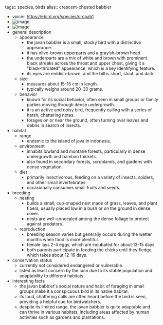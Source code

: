 tags:: species, birds
alias:: crescent-chested babbler

- voice:: https://ebird.org/species/crcbab1
- ![image](https://ipfs.io/ipfs/QmPTbzsPk4UMXeEi6hjeKJNDQKgvYcGH2n1vC3hfuCXU77)
- ![image](https://ipfs.io/ipfs/QmP1Lou3jwJBLY6eymQnB2LH1h1TmtvdGWBjdHL5hdpcAc)
- general description
	- appearance
		- the javan babbler is a small, stocky bird with a distinctive appearance.
		- it has olive-brown upperparts and a grayish-brown head.
		- the underparts are a mix of white and brown with prominent black streaks across the throat and upper chest, giving it a "black-throated" appearance, which is a key identifying feature.
		- its eyes are reddish-brown, and the bill is short, stout, and dark.
	- size
		- measures about 15-16 cm in length.
		- typically weighs around 20-30 grams.
	- behavior
		- known for its social behavior, often seen in small groups or family parties moving through dense undergrowth.
		- it is an active and noisy bird, frequently calling with a series of harsh, chattering notes.
		- forages on or near the ground, often turning over leaves and debris in search of insects.
- habitat
	- range
		- endemic to the island of java in indonesia.
	- environment
		- inhabits lowland and montane forests, particularly in dense undergrowth and bamboo thickets.
		- also found in secondary forests, scrublands, and gardens with dense vegetation.
	- diet
		- primarily insectivorous, feeding on a variety of insects, spiders, and other small invertebrates.
		- occasionally consumes small fruits and seeds.
- breeding
	- nesting
		- builds a small, cup-shaped nest made of grass, leaves, and plant fibers, usually placed low in a bush or on the ground in dense cover.
		- nests are well-concealed among the dense foliage to protect against predators.
	- reproduction
		- breeding season varies but generally occurs during the wetter months when food is more plentiful.
		- female lays 2-4 eggs, which are incubated for about 13-15 days.
		- both parents participate in feeding the chicks until they fledge, which takes about 12-16 days.
- conservation status
	- currently not considered endangered or vulnerable.
	- listed as least concern by the iucn due to its stable population and adaptability to different habitats.
- interesting facts
	- the javan babbler's social nature and habit of foraging in small groups make it a conspicuous bird in its native habitat.
	- its loud, chattering calls are often heard before the bird is seen, providing a helpful cue for birdwatchers.
	- despite its limited range, the javan babbler is quite adaptable and can thrive in various habitats, including areas affected by human activities such as gardens and plantations.